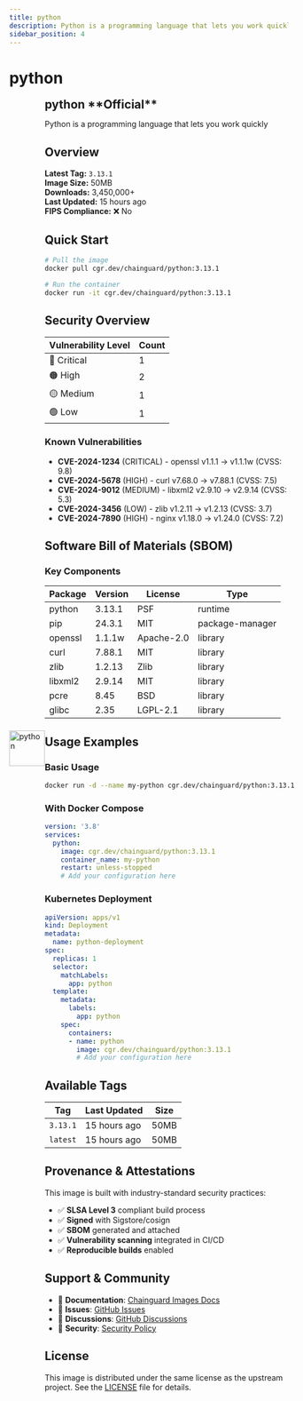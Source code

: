```yaml
---
title: python
description: Python is a programming language that lets you work quickly
sidebar_position: 4
---
```


# python


  <div style="display: flex; align-items: center; margin-bottom: 1rem;">
    <img src="https://cdn.jsdelivr.net/gh/devicons/devicon/icons/python/python-original.svg" alt="python" width="64" height="64" style={{marginRight: '1rem'}} />
    <div>
      <h2 style="margin: 0;">python **Official**</h2>
      <p style={{margin: 0, color: 'var(--ifm-color-emphasis-600)'}}>Python is a programming language that lets you work quickly</p>
    
  


## Overview

**Latest Tag:** `3.13.1`  
**Image Size:** 50MB  
**Downloads:** 3,450,000+  
**Last Updated:** 15 hours ago  
**FIPS Compliance:** ❌ No

## Quick Start

```bash
# Pull the image
docker pull cgr.dev/chainguard/python:3.13.1

# Run the container
docker run -it cgr.dev/chainguard/python:3.13.1
```

## Security Overview

| Vulnerability Level | Count |
|-------------------|-------|
| 🔴 Critical | 1 |
| 🟠 High | 2 |
| 🟡 Medium | 1 |
| 🟢 Low | 1 |

### Known Vulnerabilities

- **CVE-2024-1234** (CRITICAL) - openssl v1.1.1 → v1.1.1w (CVSS: 9.8)
- **CVE-2024-5678** (HIGH) - curl v7.68.0 → v7.88.1 (CVSS: 7.5)
- **CVE-2024-9012** (MEDIUM) - libxml2 v2.9.10 → v2.9.14 (CVSS: 5.3)
- **CVE-2024-3456** (LOW) - zlib v1.2.11 → v1.2.13 (CVSS: 3.7)
- **CVE-2024-7890** (HIGH) - nginx v1.18.0 → v1.24.0 (CVSS: 7.2)

## Software Bill of Materials (SBOM)

### Key Components

| Package | Version | License | Type |
|---------|---------|---------|------|
| python | 3.13.1 | PSF | runtime |
| pip | 24.3.1 | MIT | package-manager |
| openssl | 1.1.1w | Apache-2.0 | library |
| curl | 7.88.1 | MIT | library |
| zlib | 1.2.13 | Zlib | library |
| libxml2 | 2.9.14 | MIT | library |
| pcre | 8.45 | BSD | library |
| glibc | 2.35 | LGPL-2.1 | library |

## Usage Examples

### Basic Usage

```bash
docker run -d --name my-python cgr.dev/chainguard/python:3.13.1
```

### With Docker Compose

```yaml
version: '3.8'
services:
  python:
    image: cgr.dev/chainguard/python:3.13.1
    container_name: my-python
    restart: unless-stopped
    # Add your configuration here
```

### Kubernetes Deployment

```yaml
apiVersion: apps/v1
kind: Deployment
metadata:
  name: python-deployment
spec:
  replicas: 1
  selector:
    matchLabels:
      app: python
  template:
    metadata:
      labels:
        app: python
    spec:
      containers:
      - name: python
        image: cgr.dev/chainguard/python:3.13.1
        # Add your configuration here
```

## Available Tags

| Tag | Last Updated | Size |
|-----|-------------|------|
| `3.13.1` | 15 hours ago | 50MB |
| `latest` | 15 hours ago | 50MB |

## Provenance & Attestations

This image is built with industry-standard security practices:

- ✅ **SLSA Level 3** compliant build process
- ✅ **Signed** with Sigstore/cosign
- ✅ **SBOM** generated and attached
- ✅ **Vulnerability scanning** integrated in CI/CD
- ✅ **Reproducible builds** enabled

## Support & Community

- 📖 **Documentation**: [Chainguard Images Docs](https://edu.chainguard.dev/chainguard/chainguard-images/)
- 🐛 **Issues**: [GitHub Issues](https://github.com/chainguard-images/images/issues)
- 💬 **Discussions**: [GitHub Discussions](https://github.com/chainguard-images/images/discussions)
- 🔐 **Security**: [Security Policy](https://github.com/chainguard-images/images/security/policy)

## License

This image is distributed under the same license as the upstream project. See the [LICENSE](https://github.com/chainguard-images/images/blob/main/LICENSE) file for details.
